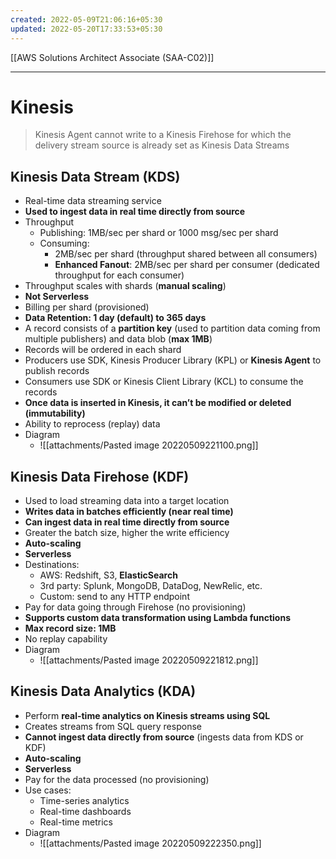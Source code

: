 ```yaml
---
created: 2022-05-09T21:06:16+05:30
updated: 2022-05-20T17:33:53+05:30
---
```

[[AWS Solutions Architect Associate (SAA-C02)]]

---
# Kinesis
> Kinesis Agent cannot write to a Kinesis Firehose for which the delivery stream source is already set as Kinesis Data Streams

## Kinesis Data Stream (KDS)
- Real-time data streaming service
- **Used to ingest data in real time directly from source**
- Throughput
	- Publishing: 1MB/sec per shard or 1000 msg/sec per shard
	- Consuming: 
		- 2MB/sec per shard (throughput shared between all consumers)
		- **Enhanced Fanout**: 2MB/sec per shard per consumer (dedicated throughput for each consumer)
- Throughput scales with shards (**manual scaling**)
- **Not Serverless**
- Billing per shard (provisioned)
- **Data Retention: 1 day (default) to 365 days**
- A record consists of a **partition key** (used to partition data coming from multiple publishers) and data blob (**max 1MB**)
- Records will be ordered in each shard
- Producers use SDK, Kinesis Producer Library (KPL) or **Kinesis Agent** to publish records
- Consumers use SDK or Kinesis Client Library (KCL) to consume the records
- **Once data is inserted in Kinesis, it can’t be modified or deleted (immutability)**
- Ability to reprocess (replay) data
- Diagram
	- ![[attachments/Pasted image 20220509221100.png]]

## Kinesis Data Firehose (KDF)
- Used to load streaming data into a target location
- **Writes data in batches efficiently (near real time)**
- **Can ingest data in real time directly from source**
- Greater the batch size, higher the write efficiency
- **Auto-scaling**
- **Serverless**
- Destinations:
    -   AWS: Redshift, S3, **ElasticSearch**
    -   3rd party: Splunk, MongoDB, DataDog, NewRelic, etc.
    -   Custom: send to any HTTP endpoint
-   Pay for data going through Firehose (no provisioning)
- **Supports custom data transformation using Lambda functions**
- **Max record size: 1MB**
- No replay capability
- Diagram
	- ![[attachments/Pasted image 20220509221812.png]]

## Kinesis Data Analytics (KDA)
- Perform **real-time analytics on Kinesis streams using SQL**
- Creates streams from SQL query response
- **Cannot ingest data directly from source** (ingests data from KDS or KDF)
- **Auto-scaling**
- **Serverless**
- Pay for the data processed (no provisioning)
- Use cases:
    -   Time-series analytics
    -   Real-time dashboards
    -   Real-time metrics
- Diagram
	- ![[attachments/Pasted image 20220509222350.png]]